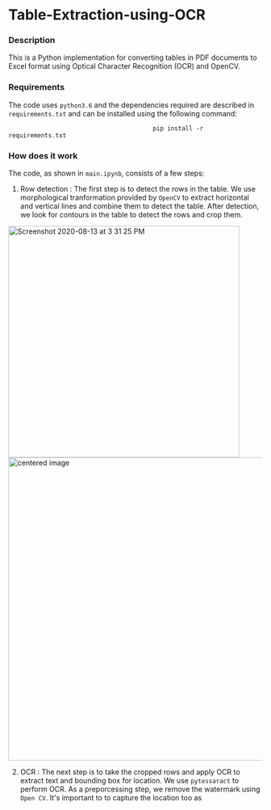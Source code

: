 # Table-Extraction-using-OCR

### Description

This is a Python implementation for converting tables in PDF documents to Excel format using Optical Character Recognition (OCR) and OpenCV.

### Requirements

The code uses `python3.6` and the dependencies required are described in `requirements.txt` and can be installed using the following command:

                                            pip install -r requirements.txt
  
  
### How does it work

The code, as shown in `main.ipynb`, consists of a few steps:

1. Row detection : The first step is to detect the rows in the table. We use morphological tranformation provided by `OpenCV` to extract horizontal and vertical lines and combine them to detect the table. After detection, we look for contours in the table to detect the rows and crop them.
<img width="458" alt="Screenshot 2020-08-13 at 3 31 25 PM" src="https://user-images.githubusercontent.com/34549910/90106672-592b9b00-dd7a-11ea-95d3-518b13943656.png">
<img width="600" alt="centered image" src="https://user-images.githubusercontent.com/34549910/90106672-592b9b00-dd7a-11ea-95d3-518b13943656.png">


2. OCR : The next step is to take the cropped rows and apply OCR to extract text and bounding box for location. We use `pytessaract` to perform OCR. As a preporcessing step, we remove the watermark using `Open CV`. It's important to to capture the location too as 
                                          
                                          
